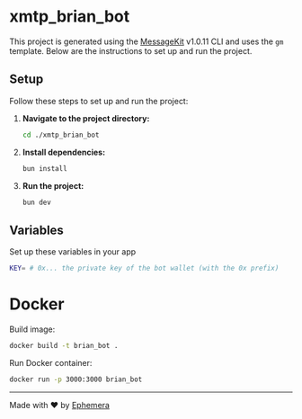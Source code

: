 # xmtp_brian_bot

This project is generated using the [MessageKit](https://message-kit.vercel.app) v1.0.11 CLI and uses the `gm` template. Below are the instructions to set up and run the project.

## Setup

Follow these steps to set up and run the project:

1. **Navigate to the project directory:**
    ```sh
    cd ./xmtp_brian_bot
    ```

2. **Install dependencies:**
    ```sh
    bun install
    ```

3. **Run the project:**
    ```sh
    bun dev
    ```


## Variables

Set up these variables in your app

```sh
KEY= # 0x... the private key of the bot wallet (with the 0x prefix)
```

# Docker
Build image:
```sh
docker build -t brian_bot . 
```

Run Docker container:
```sh
docker run -p 3000:3000 brian_bot
```


---
Made with ❤️ by [Ephemera](https://ephemerahq.com)